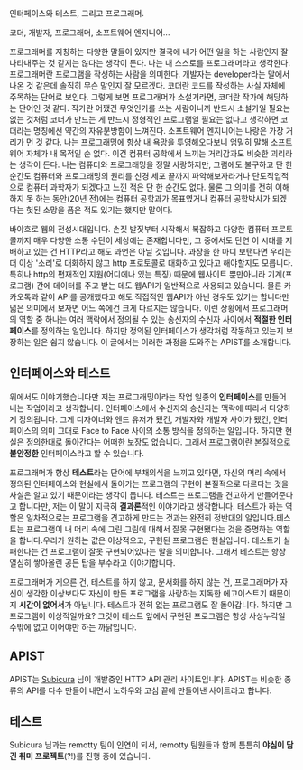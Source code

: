 인터페이스와 테스트, 그리고 프로그래머.

코더, 개발자, 프로그래머, 소프트웨어 엔지니어...

프로그래머를 지칭하는 다양한 말들이 있지만 결국에 내가 어떤 일을 하는 사람인지 잘 나타내주는 것 같지는 않다는 생각이 든다. 나는 내 스스로를 프로그래머라고 생각한다. 프로그래머란 프로그램을 작성하는 사람을 의미한다. 개발자는 developer라는 말에서 나온 것 같은데 솔직히 무슨 말인지 잘 모르겠다. 코더란 코드를 작성하는 사실 자체에 주목하는 단어로 보인다. 그렇게 보면 프로그래머가 소설거라면, 코더란 작가에 해당하는 단어인 것 같다. 작가란 어쨌건 무엇인가를 쓰는 사람이니까 반드시 소설가일 필요는 없는 것처럼 코더가 만드는 게 반드시 정형적인 프로그램일 필요는 없다고 생각하면 코더라는 명칭에선 약간의 자유분방함이 느껴진다. 소프트웨어 엔지니어는 나랑은 가장 거리가 먼 것 같다. 나는 프로그래밍에 항상 내 욕망을 투영해오다보니 엄밀히 말해 소프트웨어 자체가 내 목적일 순 없다. 이건 컴퓨터 공학에서 느끼는 거리감과도 비슷한 괴리라는 생각이 든다. 나는 컴퓨터와 프로그래밍을 정말 사랑하지만, 그럼에도 불구하고 단 한순간도 컴퓨터와 프로그래밍의 원리를 신경 세포 끝까지 파악해보자라거나 단도직입적으로 컴퓨터 과학자가 되겠다고 느낀 적은 단 한 순간도 없다. 물론 그 의미를 전혀 이해하지 못 하는 동안(20년 전)에는 컴퓨터 공학과가 목표였거나 컴퓨터 공학박사가 되겠다는 헛된 소망을 품은 적도 있기는 했지만 말이다.









바야흐로 웹의 전성시대입니다. 손짓 발짓부터 시작해서 복잡하고 다양한 컴퓨터 프로토콜까지 매우 다양한 소통 수단이 세상에는 존재합니다만, 그 중에서도 단연 이 시대를 지배하고 있는 건 HTTP라고 해도 과언은 아닐 것입니다. 과장을 한 마디 보탠다면 우리는 더 이상 '소리'로 대화하지 않고 http 프로토콜로 대화하고 있다고 해야할지도 모릅니다. 특히나 http의 편재적인 지원(어디에나 있는 특징) 때문에 웹사이트 뿐만아니라 기계(프로그램) 간에 데이터를 주고 받는 데도 웹API가 일반적으로 사용되고 있습니다. 물론 카카오톡과 같이 API를 공개했다고 해도 직접적인 웹API가 아닌 경우도 있기는 합니다만 넓은 의미에서 보자면 어느 쪽에건 크게 다르지는 않습니다. 이런 상황에서 프로그래머의 역할 중 하나는 여러 맥락에서 정의될 수 있는 송신자의 수신자 사이에서 **적절한 인터페이스**를 정의하는 일입니다. 하지만 정의된 인터페이스가 생각처럼 작동하고 있는지 보장하는 일은 쉽지 않습니다. 이 글에서는 이러한 과정을 도와주는 APIST를 소개합니다.

## 인터페이스와 테스트 ##

위에서도 이야기했습니다만 저는 프로그래밍이라는 작업 일종의 **인터페이스**를 만들어내는 작업이라고 생각합니다. 인터페이스에서 수신자와 송신자는 맥락에 따라서 다양하게 정의됩니다. 그게 디자이너와 엔드 유저가 됐건, 개발자와 개발자 사이가 됐건, 인터페이스의 의미 그대로 Face to Face 사이의 소통 방식을 정의하는 일입니다. 하지만 현실은 정의한대로 돌아간다는 어떠한 보장도 없습니다. 그래서 프로그램이란 본질적으로 **불안정한** 인터페이스라고 할 수 있습니다.

프로그래머가 항상 **테스트**라는 단어에 부채의식을 느끼고 있다면, 자신의 머리 속에서 정의된 인터페이스와 현실에서 돌아가는 프로그램의 구현이 본질적으로 다르다는 것을 사실은 알고 있기 때문이라는 생각이 듭니다. 테스트는 프로그램을 견고하게 만들어준다고 합니다만, 저는 이 말이 지극히 **결과론**적인 이야기라고 생각합니다. 테스트가 하는 역할은 일차적으로는 프로그램을 견고하게 만드는 것과는 완전히 정반대의 일입니다.테스트는 프로그램이 내 머리 속에 그린 그림에 대해서 잘못 구현됐다는 것을 증명하는 역할을 합니다.우리가 원하는 값은 이상적으고, 구현된 프로그램은 현실입니다. 테스트가 실패한다는 건 프로그램이 잘못 구현되어있다는 말을 의미합니다. 그래서 테스트는 항상 열심히 쌓아올린 공든 탑을 부수라고 이야기합니다. 

프로그래머가 게으른 건, 테스트를 하지 않고, 문서화를 하지 않는 건, 프로그래머가 자신이 생각한 이상보다도 자신이 만든 프로그램을 사랑하는 지독한 에고이스트기 때문이지 **시간이 없어서**가 아닙니다. 테스트가 전혀 없는 프로그램도 잘 돌아갑니다. 하지만 그 프로그램이 이상적일까요? 그것이 테스트 앞에서 구현된 프로그램은 항상 사상누각일 수밖에 없고 이어야만 하는 까닭입니다.

## APIST ##

APIST는 [Subicura][subicura] 님이 개발중인 HTTP API 관리 사이트입니다. APIST는 비슷한 종류의 API를 다수 만들어 내면서 노하우와 고심 끝에 만들어낸 사이트라고 합니다.

## 테스트 ##


Subicura 님과는 remotty 팀이 인연이 되서, remotty 팀원들과 함께 틈틈히 **야심이 담긴 취미 프로젝트**(?!)를 진행 중에 있습니다. 

[subicura]: http://subicura.com